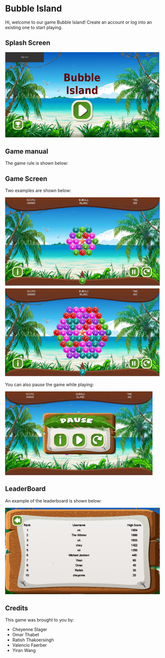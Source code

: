 # Bubble Island

Hi, welcome to our game Bubble Island!
Create an account or log into an existing one to start playing.

## Splash Screen

![picture2](https://raw.githubusercontent.com/Yiranluc/Bubble-Island/master/doc/splashScreen.png)
## Game manual

The game rule is shown below:


## Game Screen
Two examples are shown below:

![picture3](https://raw.githubusercontent.com/Yiranluc/Bubble-Island/master/doc/gameScreen.png)

 
You can also pause the game while playing:

![picture5](https://raw.githubusercontent.com/Yiranluc/Bubble-Island/master/doc/pauseScreen.png)

## LeaderBoard
An example of the leaderboard is shown below:

![picture6](https://raw.githubusercontent.com/Yiranluc/Bubble-Island/master/doc/leaderboard.png)

## Credits
This game was brought to you by:
* Cheyenne Slager
* Omar Thabet
* Ratish Thakoersingh
* Valencio Faerber
* Yiran Wang
